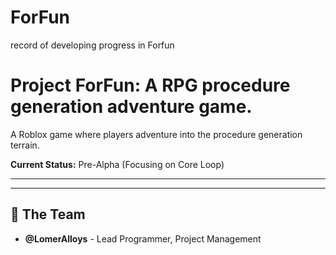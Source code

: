 # ForFun
record of developing progress in Forfun

# Project ForFun: A RPG procedure generation adventure game.

A Roblox game where players adventure into the procedure generation terrain.

**Current Status:** Pre-Alpha (Focusing on Core Loop)

---

<!-- ## 🚀 Project Overview & Planning

| Document             | Description                                       | Status      |
|----------------------|---------------------------------------------------|-------------|
| 📜 [Roadmap](./ROADMAP.md) | High-level goals and release timeline.            | In Progress |
| 🧠 [Game Design Doc](./PLANNING/GameDesignDocument.md) | The overall vision and game design.               | Draft       |
| ⚙️ [Core Mechanics](./PLANNING/CoreMechanics.md) | Detailed breakdown of player actions.             | In Progress |
| 🎨 [Art Style Guide](./PLANNING/ArtStyleGuide.md) | Visual direction for assets and UI.               | To Do       | -->

---

## 👥 The Team

*   **@LomerAlloys** - Lead Programmer, Project Management
<!-- *   **@TeammateUsername** - 3D Modeler, UI Design -->